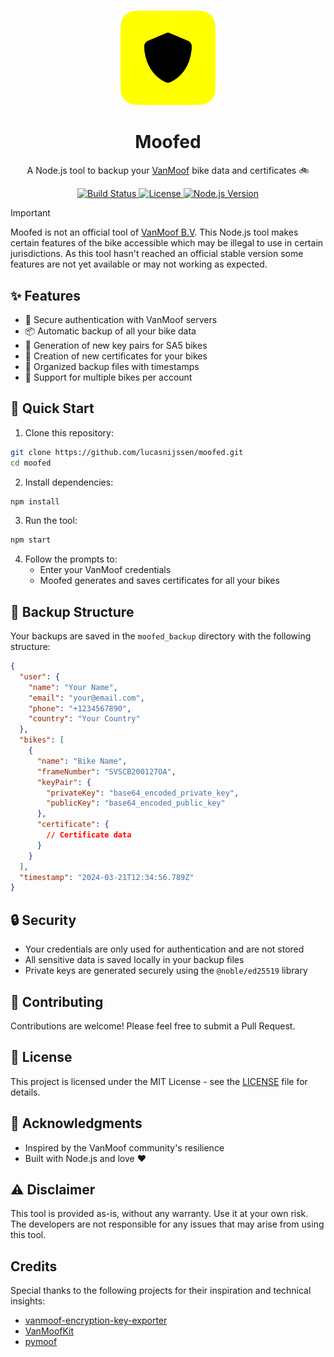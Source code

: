 </br>
<p align="center">
    <img src="assets/logo.png" alt="logo" width="30%">
</p>

<p align="center">
    <h1 align="center">
        Moofed
    </h1>
</p>

<p align="center">
    A Node.js tool to backup your <a href="https://vanmoof.com">VanMoof</a> bike data and certificates 🚲
</p>

<p align="center">
   <a href="https://github.com/lucasnijssen/moofed/actions/workflows/node.js.yml">
       <img src="https://github.com/lucasnijssen/moofed/actions/workflows/node.js.yml/badge.svg" alt="Build Status">
   </a>
   <a href="https://opensource.org/licenses/MIT">
       <img src="https://img.shields.io/badge/License-MIT-yellow.svg" alt="License">
   </a>
   <a href="https://nodejs.org">
       <img src="https://img.shields.io/badge/Node.js-20.x-green.svg" alt="Node.js Version">
   </a>
</p>

> [!IMPORTANT]
> Moofed is not an official tool of [VanMoof B.V](https://vanmoof.com). This Node.js tool makes certain features of the bike accessible which may be illegal to use in certain jurisdictions. As this tool hasn&apos;t reached an official stable version some features are not yet available or may not working as expected.

## ✨ Features

- 🔐 Secure authentication with VanMoof servers
- 📦 Automatic backup of all your bike data
- 🔑 Generation of new key pairs for SA5 bikes
- 📝 Creation of new certificates for your bikes
- 📁 Organized backup files with timestamps
- 🔄 Support for multiple bikes per account

## 🚀 Quick Start

1. Clone this repository:
```bash
git clone https://github.com/lucasnijssen/moofed.git
cd moofed
```

2. Install dependencies:
```bash
npm install
```

3. Run the tool:
```bash
npm start
```

4. Follow the prompts to:
   - Enter your VanMoof credentials
   - Moofed generates and saves certificates for all your bikes

## 📁 Backup Structure

Your backups are saved in the `moofed_backup` directory with the following structure:

```json
{
  "user": {
    "name": "Your Name",
    "email": "your@email.com",
    "phone": "+1234567890",
    "country": "Your Country"
  },
  "bikes": [
    {
      "name": "Bike Name",
      "frameNumber": "SVSCB200127OA",
      "keyPair": {
        "privateKey": "base64_encoded_private_key",
        "publicKey": "base64_encoded_public_key"
      },
      "certificate": {
        // Certificate data
      }
    }
  ],
  "timestamp": "2024-03-21T12:34:56.789Z"
}
```

## 🔒 Security

- Your credentials are only used for authentication and are not stored
- All sensitive data is saved locally in your backup files
- Private keys are generated securely using the `@noble/ed25519` library

## 🤝 Contributing

Contributions are welcome! Please feel free to submit a Pull Request.

## 📝 License

This project is licensed under the MIT License - see the [LICENSE](LICENSE) file for details.

## 🙏 Acknowledgments

- Inspired by the VanMoof community&apos;s resilience
- Built with Node.js and love ❤️

## ⚠️ Disclaimer

This tool is provided as-is, without any warranty. Use it at your own risk. The developers are not responsible for any issues that may arise from using this tool.

## Credits

Special thanks to the following projects for their inspiration and technical insights:
- [vanmoof-encryption-key-exporter](https://github.com/grossartig/vanmoof-encryption-key-exporter) 
- [VanMoofKit](https://github.com/SvenTiigi/VanMoofKit)
- [pymoof](https://github.com/quantsini/pymoof)